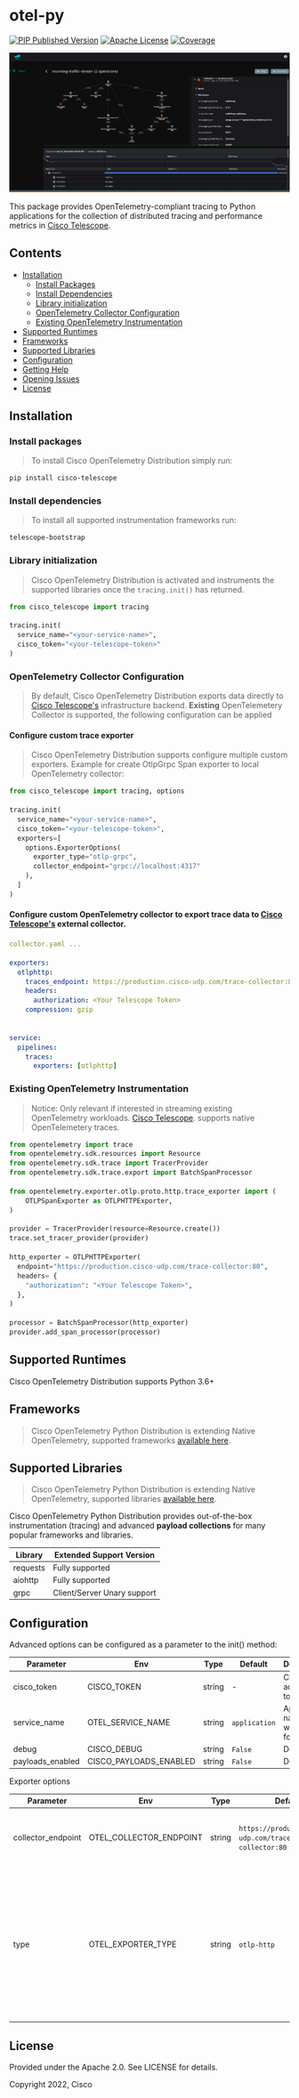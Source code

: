 # otel-py
[![PIP Published Version][pip-image]][pip-url]
[![Apache License][license-image]][license-image]
[![Coverage][coverage-image]][coverage-url]

![Trace](trace.png)

This package provides OpenTelemetry-compliant tracing to Python
applications for the collection of distributed tracing and performance metrics in [Cisco Telescope](https://console.telescope.app/?utm_source=github).

## Contents

- [Installation](#installation)
  - [Install Packages](#install-packages)
  - [Install Dependencies](#install-dependencies)
  - [Library initialization](#library-initialization)
  - [OpenTelemetry Collector Configuration](#opentelemetry-collector-configuration)
  - [Existing OpenTelemetry Instrumentation](#existing-opentelemetry-instrumentation)
- [Supported Runtimes](#supported-runtimes)
- [Frameworks](#frameworks)
- [Supported Libraries](#supported-libraries)
- [Configuration](#configuration)
- [Getting Help](#getting-help)
- [Opening Issues](#opening-issues)
- [License](#license)

## Installation

### Install packages
> To install Cisco OpenTelemetry Distribution simply run:

```sh
pip install cisco-telescope
```

### Install dependencies
> To install all supported instrumentation frameworks run:
```sh
telescope-bootstrap
```


### Library initialization
> Cisco OpenTelemetry Distribution is activated and instruments the supported libraries once the `tracing.init()` has returned.

```python
from cisco_telescope import tracing

tracing.init(
  service_name="<your-service-name>",
  cisco_token="<your-telescope-token>"
)
```

### OpenTelemetry Collector Configuration

> By default, Cisco OpenTelemetry Distribution exports data directly to [Cisco Telescope's](https://console.telescope.app/?utm_source=github) infrastructure backend.
> **Existing** OpenTelemetery Collector is supported, the following configuration can be applied

#### Configure custom trace exporter

> Cisco OpenTelemetry Distribution supports configure multiple custom exporters.
> Example for create OtlpGrpc Span exporter to local OpenTelemetry collector:

```python
from cisco_telescope import tracing, options

tracing.init(
  service_name="<your-service-name>",
  cisco_token="<your-telescope-token>",
  exporters=[
    options.ExporterOptions(
      exporter_type="otlp-grpc",
      collector_endpoint="grpc://localhost:4317"
    ),
  ]
)

```

#### Configure custom OpenTelemetry collector to export trace data to [Cisco Telescope's](https://console.telescope.app/?utm_source=github) external collector.

```yaml
collector.yaml ...

exporters:
  otlphttp:
    traces_endpoint: https://production.cisco-udp.com/trace-collector:80
    headers:
      authorization: <Your Telescope Token>
    compression: gzip


service:
  pipelines:
    traces:
      exporters: [otlphttp]
```

### Existing OpenTelemetry Instrumentation

> Notice: Only relevant if interested in streaming existing OpenTelemetry workloads.
> [Cisco Telescope](https://console.telescope.app/?utm_source=github). supports native OpenTelemetery traces.
```python
from opentelemetry import trace
from opentelemetry.sdk.resources import Resource
from opentelemetry.sdk.trace import TracerProvider
from opentelemetry.sdk.trace.export import BatchSpanProcessor

from opentelemetry.exporter.otlp.proto.http.trace_exporter import (
    OTLPSpanExporter as OTLPHTTPExporter,
)

provider = TracerProvider(resource=Resource.create())
trace.set_tracer_provider(provider)

http_exporter = OTLPHTTPExporter(
  endpoint="https://production.cisco-udp.com/trace-collector:80",
  headers= {
    "authorization": "<Your Telescope Token>",
  },
)

processor = BatchSpanProcessor(http_exporter)
provider.add_span_processor(processor)
```

## Supported Runtimes
Cisco OpenTelemetry Distribution supports Python 3.6+

## Frameworks

> Cisco OpenTelemetry Python Distribution is extending Native OpenTelemetry, supported frameworks [available here](https://github.com/open-telemetry/opentelemetry-python-contrib/tree/main/instrumentation).

## Supported Libraries

> Cisco OpenTelemetry Python Distribution is extending Native OpenTelemetry, supported libraries [available here](https://github.com/open-telemetry/opentelemetry-js-contrib/tree/main/metapackages/auto-instrumentations-node#supported-instrumentations).

Cisco OpenTelemetry Python Distribution provides out-of-the-box instrumentation (tracing) and advanced **payload collections** for many popular frameworks and libraries.

| Library  | Extended Support Version    |
|----------|-----------------------------|
| requests | Fully supported             |
| aiohttp  | Fully supported             |
| grpc     | Client/Server Unary support |

## Configuration

Advanced options can be configured as a parameter to the init() method:

| Parameter        | Env                    | Type    | Default                | Description                                                       |
|------------------|------------------------| ------- |------------------------| ----------------------------------------------------------------- |
| cisco_token      | CISCO_TOKEN            | string  | -                      | Cisco account token                                               |
| service_name     | OTEL_SERVICE_NAME      | string  | `application`          | Application name that will be set for traces                      |
| debug            | CISCO_DEBUG            | string  | `False`                | Debug logs                                                        |
| payloads_enabled | CISCO_PAYLOADS_ENABLED | string  | `False`                | Debug logs                                                        |

Exporter options

| Parameter          | Env                     | Type                | Default                                               | Description                                                                                                                                 |
|--------------------| ----------------------- | ------------------- | ----------------------------------------------------- | ------------------------------------------------------------------------------------------------------------------------------------------- |
| collector_endpoint | OTEL_COLLECTOR_ENDPOINT | string              | `https://production.cisco-udp.com/trace-collector:80` | The address of the trace collector to send traces to                                                                                        |
| type               | OTEL_EXPORTER_TYPE      | string              | `otlp-http`                                           | The exporter type to use (Currently only `otlp-http` are supported). Multiple exporter option available via init function see example below |

## License

Provided under the Apache 2.0. See LICENSE for details.

Copyright 2022, Cisco

[pip-url]: https://pypi.org/project/cisco-telescope/
[pip-image]: https://img.shields.io/github/v/release/cisco-open/otel-py?include_prereleases&style=for-the-badge
[license-url]: https://github.com/https://github.com/cisco-open/otel-py/blob/main/LICENSE
[license-image]: https://img.shields.io/badge/license-Apache_2.0-green.svg?style=for-the-badge
[coverage-url]: https://codecov.io/gh/cisco-open/otel-py/branch/main/
[coverage-image]: https://img.shields.io/codecov/c/github/cisco-open/otel-py?style=for-the-badge

